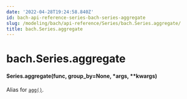 ```yaml
---
date: '2022-04-28T19:24:58.840Z'
id: bach-api-reference-series-bach-series-aggregate
slug: /modeling/bach/api-reference/Series/bach.Series.aggregate/
title: bach.Series.aggregate
---
```


# bach.Series.aggregate


#### Series.aggregate(func, group_by=None, \*args, \*\*kwargs)
Alias for [`agg()`](/docs/modeling/bach/api-reference/Series/bach.Series.agg/#bach.Series.agg).

<!-- !! processed by numpydoc !! -->

